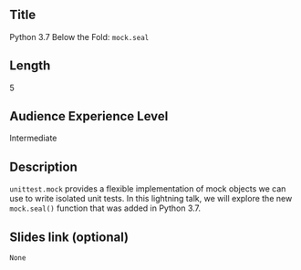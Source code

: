 ## Title

Python 3.7 Below the Fold: `mock.seal`

## Length

5

## Audience Experience Level

Intermediate

## Description

`unittest.mock` provides a flexible implementation of mock objects we can use to write isolated unit tests. In this lightning talk, we will explore the new `mock.seal()` function that was added in Python 3.7.

## Slides link (optional)

`None`
